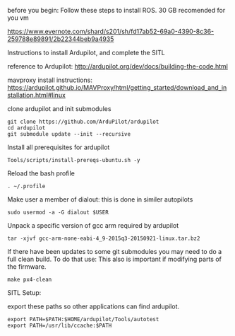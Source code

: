 before you begin: Follow these steps to install ROS.
30 GB recomended for you vm

https://www.evernote.com/shard/s201/sh/fd17ab52-69a0-4390-8c36-259788e89891/2b22344beb9a4935


Instructions to install Ardupilot, and complete the SITL

reference to Ardupilot: http://ardupilot.org/dev/docs/building-the-code.html

mavproxy install instructions: https://ardupilot.github.io/MAVProxy/html/getting_started/download_and_installation.html#linux

clone ardupilot and init submodules

    git clone https://github.com/ArduPilot/ardupilot
    cd ardupilot
    git submodule update --init --recursive
        

Install all prerequisites for ardupilot

    Tools/scripts/install-prereqs-ubuntu.sh -y
    
Reload the bash profile
    
    . ~/.profile

Make user a member of dialout: this is done in similer autopilots
    
    sudo usermod -a -G dialout $USER
    
Unpack a specific version of gcc arm required by ardupilot

    tar -xjvf gcc-arm-none-eabi-4_9-2015q3-20150921-linux.tar.bz2
    
If there have been updates to some git submodules you may need to do a full clean build. To do that use:
This also is important if modifying parts of the firmware.

    make px4-clean
    
SITL Setup:

export these paths so other applications can find ardupilot.

    export PATH=$PATH:$HOME/ardupilot/Tools/autotest
    export PATH=/usr/lib/ccache:$PATH


    